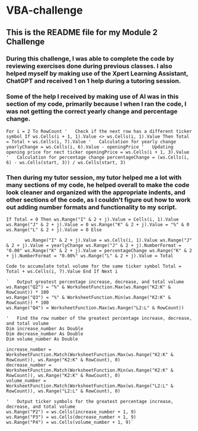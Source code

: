 # VBA-challenge

## This is the README file for my Module 2 Challenge

### During this challenge, I was able to complete the code by reviewing exercises done during previous classes. I also helped myself by making use of the Xpert Learning Assistant, ChatGPT and received 1 on 1 help during a tutoring session.

### Some of the help I received by making use of AI was in this section of my code, primarily because I when I ran the code, I was not getting the correct yearly change and percentage change.

`For i = 2 To RowCount
        '   Check if the next row has a different ticker symbol
        If ws.Cells(i + 1, 1).Value <> ws.Cells(i, 1).Value Then
            Total = Total + ws.Cells(i, 7).Value
            '   Calculation for yearly change
            yearlyChange = ws.Cells(i, 6).Value - openingPrice
            '   Updating opening price for nect ticker
            openingPrice = ws.Cells(i + 1, 3).Value
            '   Calculation for percentage change
            percentageChange = (ws.Cells(i, 6) - ws.Cells(start, 3)) / ws.Cells(start, 3)`

### Then during my tutor session, my tutor helped me a lot with many sections of my code, he helped overall to make the code look cleaner and organized with the appropriate indents, and other sections of the code, as I couldn't figure out how to work out adding number formats and functionality to my script.

`If Total = 0 Then
        ws.Range("I" & 2 + j).Value = Cells(i, 1).Value
        ws.Range("J" & 2 + j).Value = 0
        ws.Range("K" & 2 + j).Value = "%" & 0
        ws.Range("L" & 2 + j).Value = 0
            Else`

`       ws.Range("I" & 2 + j).Value = ws.Cells(i, 1).Value
                ws.Range("J" & 2 + j).Value = yearlyChange
                ws.Range("J" & 2 + j).NumberFormat = "0.00"
                ws.Range("K" & 2 + j).Value = percentageChange
                ws.Range("K" & 2 + j).NumberFormat = "0.00%"
                ws.Range("L" & 2 + j).Value = Total`


`Code to accumulate total volume for the same ticker symbol
        Total = Total + ws.Cells(i, 7).Value
        End If
    Next i`

   
    `   Output greatest percentage increase, decrease, and total volume
    ws.Range("Q2") = "%" & WorksheetFunction.Max(ws.Range("K2:K" & RowCount)) * 100
    ws.Range("Q3") = "%" & WorksheetFunction.Min(ws.Range("K2:K" & RowCount)) * 100
    ws.Range("Q4") = WorksheetFunction.Max(ws.Range("L2:L" & RowCount))
    
    '   Find the row number of the greatest percentage increase, decrease, and total volume
    Dim increase_number As Double
    Dim decrease_number As Double
    Dim volume_number As Double
  
    increase_number = WorksheetFunction.Match(WorksheetFunction.Max(ws.Range("K2:K" & RowCount)), ws.Range("K2:K" & RowCount), 0)
    decrease_number = WorksheetFunction.Match(WorksheetFunction.Min(ws.Range("K2:K" & RowCount)), ws.Range("K2:K" & RowCount), 0)
    volume_number = WorksheetFunction.Match(WorksheetFunction.Max(ws.Range("L2:L" & RowCount)), ws.Range("L2:L" & RowCount), 0)
    
    '   Output ticker symbols for the greatest percentage increase, decrease, and total volume
    ws.Range("P2") = ws.Cells(increase_number + 1, 9)
    ws.Range("P3") = ws.Cells(decrease_number + 1, 9)
    ws.Range("P4") = ws.Cells(volume_number + 1, 9)`

